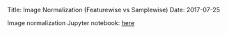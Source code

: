 Title: Image Normalization (Featurewise vs Samplewise)
Date: 2017-07-25

Image normalization Jupyter notebook: [here](https://gist.github.com/kkweon/87049a265265b04d8b1d7acce278ba11)
